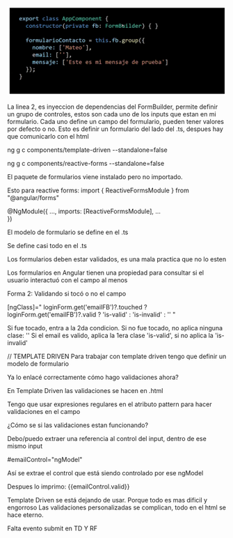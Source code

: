 ![alt text](clase06/src/assets/image.png)

La linea 2, es inyeccion de dependencias del FormBuilder, permite definir un grupo de controles, estos son cada uno de los inputs que estan en mi formulario.
Cada uno define un campo del formulario, pueden tener valores por defecto o no. Esto es definir un formulario del lado del .ts, despues hay que comunicarlo con el html

ng g c components/template-driven --standalone=false

ng g c components/reactive-forms --standalone=false

El paquete de formularios viene instalado pero no importado.

Esto para reactive forms:
import { ReactiveFormsModule } from "@angular/forms"

@NgModule({
...,
imports: [ReactiveFormsModule],
...  
})

El modelo de formulario se define en el .ts

Se define casi todo en el .ts

Los formularios deben estar validados, es una mala practica que no lo esten

Los formularios en Angular tienen una propiedad para consultar si el usuario interactuó con el campo al menos

Forma 2: Validando si tocó o no el campo

[ngClass]="
loginForm.get('emailFB')?.touched
? loginForm.get('emailFB')?.valid
    ? 'is-valid'
    : 'is-invalid'
  : ''
"

Si fue tocado, entra a la 2da condicion. Si no fue tocado, no aplica ninguna clase: ''
Si el email es valido, aplica la 1era clase 'is-valid', si no aplica la 'is-invalid'


// TEMPLATE DRIVEN
Para trabajar con template driven tengo que definir un modelo de formulario 

Ya lo enlacé correctamente cómo hago validaciones ahora? 

En Template Driven las validaciones se hacen en .html

Tengo que usar expresiones regulares en el atributo pattern para hacer validaciones en el campo

¿Cómo se si las validaciones estan funcionando?

Debo/puedo extraer una referencia al control del input, dentro de ese mismo input 

#emailControl="ngModel"

Así se extrae el control que está siendo controlado por ese ngModel

Despues lo imprimo:
{{emailControl.valid}}

Template Driven se está dejando de usar. Porque todo es mas dificil y engorroso
Las validaciones personalizadas se complican, todo en el html se hace eterno. 

Falta evento submit en TD Y RF